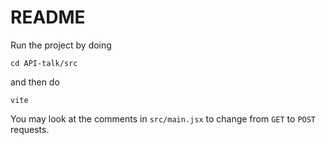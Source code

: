 # README

Run the project by doing

```
cd API-talk/src
```

and then do

```
vite
```

You may look at the comments in `src/main.jsx` to change from `GET` to `POST` requests.
